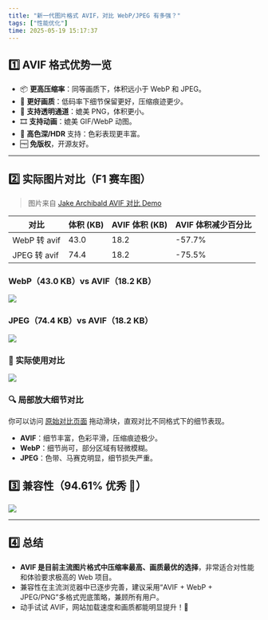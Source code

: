 ```yaml
---
title: "新一代图片格式 AVIF，对比 WebP/JPEG 有多强？"
tags: ["性能优化"]
time: 2025-05-19 15:17:37
---
```


## 1️⃣ AVIF 格式优势一览

- 📦 **更高压缩率**：同等画质下，体积远小于 WebP 和 JPEG。
- 🌈 **更好画质**：低码率下细节保留更好，压缩痕迹更少。
- 🧊 **支持透明通道**：媲美 PNG，体积更小。
- 🎞️ **支持动画**：媲美 GIF/WebP 动图。
- 🌠 **高色深/HDR** 支持：色彩表现更丰富。
- 🆓 **免版权**，开源友好。

---

## 2️⃣ 实际图片对比（F1 赛车图）

> 图片来自 [Jake Archibald AVIF 对比 Demo](https://jakearchibald.com/2020/avif-has-landed/demos/compare/?show=f1&img=/c/f1-good-a14c8cc5.avif)

| 对比         | 体积 (KB) | AVIF 体积 (KB) | AVIF 体积减少百分比 |
| ------------ | --------- | -------------- | ------------------- |
| WebP 转 avif | 43.0      | 18.2           | \-57.7%             |
| JPEG 转 avif | 74.4      | 18.2           | \-75.5%             |

### WebP（43.0 KB）vs AVIF（18.2 KB）

<img src="./images/112.webp" />

### JPEG（74.4 KB）vs AVIF（18.2 KB）

<img src="./images/113.webp" />

### 🔑 实际使用对比

<img src="./images/114.webp" />

### 🔍 局部放大细节对比

你可以访问 [原始对比页面](https://jakearchibald.com/2020/avif-has-landed/demos/compare/?show=f1&img=/c/f1-good-a14c8cc5.avif) 拖动滑块，直观对比不同格式下的细节表现。

- **AVIF**：细节丰富，色彩平滑，压缩痕迹极少。
- **WebP**：细节尚可，部分区域有轻微模糊。
- **JPEG**：色带、马赛克明显，细节损失严重。

## 3️⃣ 兼容性（94.61% 优秀 🎉）

<img src="./images/115.webp" />

---

## 4️⃣ 总结

- **AVIF 是目前主流图片格式中压缩率最高、画质最优的选择**，非常适合对性能和体验要求极高的 Web 项目。
- 兼容性在主流浏览器中已逐步完善，建议采用“AVIF + WebP + JPEG/PNG”多格式兜底策略，兼顾所有用户。
- 动手试试 AVIF，网站加载速度和画质都能明显提升！🚀
